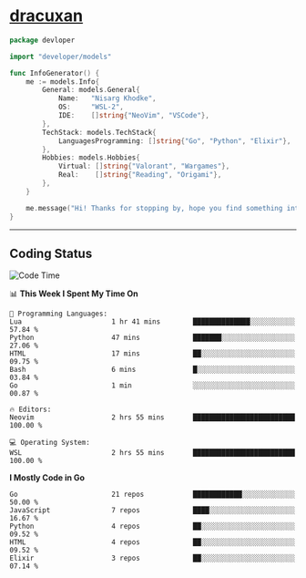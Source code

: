 <!-- Banner -->
<!--
<img src="https://i.imgur.com/mz4ym1F.png" style="max-height:550px"/>
-->

<!-- Coded Intro -->
# [dracuxan](https://bynisarg.in/)

```go
package devloper

import "developer/models"

func InfoGenerator() {
	me := models.Info{
		General: models.General{
			Name:   "Nisarg Khodke",
			OS:     "WSL-2",
			IDE:    []string{"NeoVim", "VSCode"},
		},
		TechStack: models.TechStack{
			LanguagesProgramming: []string{"Go", "Python", "Elixir"},
		},
		Hobbies: models.Hobbies{
			Virtual: []string{"Valorant", "Wargames"},
			Real:    []string{"Reading", "Origami"},
		},		
	}

	me.message("Hi! Thanks for stopping by, hope you find something interesting!") 
}
```

---

## Coding Status


<!--START_SECTION:waka-->
![Code Time](http://img.shields.io/badge/Code%20Time-71%20hrs%205%20mins-blue)

📊 **This Week I Spent My Time On** 

```text
💬 Programming Languages: 
Lua                      1 hr 41 mins        ██████████████░░░░░░░░░░░   57.84 % 
Python                   47 mins             ███████░░░░░░░░░░░░░░░░░░   27.06 % 
HTML                     17 mins             ██░░░░░░░░░░░░░░░░░░░░░░░   09.75 % 
Bash                     6 mins              █░░░░░░░░░░░░░░░░░░░░░░░░   03.84 % 
Go                       1 min               ░░░░░░░░░░░░░░░░░░░░░░░░░   00.87 % 

🔥 Editors: 
Neovim                   2 hrs 55 mins       █████████████████████████   100.00 % 

💻 Operating System: 
WSL                      2 hrs 55 mins       █████████████████████████   100.00 % 
```

**I Mostly Code in Go** 

```text
Go                       21 repos            ████████████░░░░░░░░░░░░░   50.00 % 
JavaScript               7 repos             ████░░░░░░░░░░░░░░░░░░░░░   16.67 % 
Python                   4 repos             ██░░░░░░░░░░░░░░░░░░░░░░░   09.52 % 
HTML                     4 repos             ██░░░░░░░░░░░░░░░░░░░░░░░   09.52 % 
Elixir                   3 repos             ██░░░░░░░░░░░░░░░░░░░░░░░   07.14 % 
```




<!--END_SECTION:waka-->
